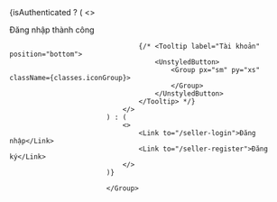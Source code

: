 <Group justify='flex-end'>
                                    {isAuthenticated ? (
                                <>
                                    <p>Đăng nhập thành công</p>
                                    
                                    {/* <Tooltip label="Tài khoản" position="bottom">
                                        <UnstyledButton>
                                            <Group px="sm" py="xs" className={classes.iconGroup}>
                                            </Group>
                                        </UnstyledButton>
                                    </Tooltip> */}
                                </>
                            ) : (
                                <>
                                    <Link to="/seller-login">Đăng nhập</Link>
                                    <Link to="/seller-register">Đăng ký</Link>
                                </>
                            )}
                                    
                            </Group>